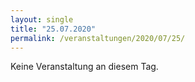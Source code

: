 ```yaml
---
layout: single
title: "25.07.2020"
permalink: /veranstaltungen/2020/07/25/
---
```


Keine Veranstaltung an diesem Tag.
